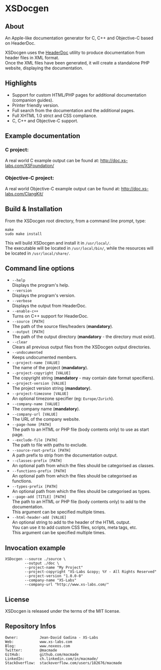 XSDocgen
========

About
-----

An Apple-like documentation generator for C, C++ and Objective-C based on HeaderDoc.

XSDocgen uses the [HeaderDoc](https://developer.apple.com/library/mac/documentation/DeveloperTools/Conceptual/HeaderDoc/intro/intro.html) utility to produce documentation from header files in XML format.  
Once the XML files have been generated, it will create a standalone PHP website, displaying the documentation.

Highlights
----------

 * Support for custom HTML/PHP pages for additional documentation (companion guides).
 * Printer friendly version.
 * Full search from the documentation and the additional pages.
 * Full XHTML 1.0 strict and CSS compliance.
 * C, C++ and Objective-C support.

Example documentation
---------------------

### C project:

A real world C example output can be found at: http://doc.xs-labs.com/XSFoundation/

### Objective-C project:

A real world Objective-C example output can be found at: http://doc.xs-labs.com/ClangKit/

Build & Installation
--------------------

From the XSDocgen root directory, from a command line prompt, type:

    make
    sudo make install
    
This will build XSDocgen and install it in `/usr/local/`.  
The executable will be located in `/usr/local/bin/`, while the resources will be located in `/usr/local/share/`.

Command line options
--------------------

 * `--help`  
   Displays the program's help.
 * `--version`  
   Displays the program's version.
 * `--verbose`  
   Displays the output from HeaderDoc.
 * `--enable-c++`  
   Turns on C++ support for HeaderDoc.
 * `--source [PATH]`  
   The path of the source files/headers (**mandatory**).
 * `--output [PATH]`  
   The path of the output directory (**mandatory** - the directory must exist).
 * `--clear`  
   Clears all previous output files from the XSDocgen output directories.
 * `--undocumented`  
   Keeps undocumented members.
 * `--project-name [VALUE]`  
   The name of the project (**mandatory**).
 * `--project-copyright [VALUE]`  
   The copyright string (**mandatory** - may contain date format specifiers).
 * `--project-version [VALUE]`  
   The project version string (**mandatory**).
 * `--project-timezone [VALUE]`  
   An optional timezone specifier (eg: `Europe/Zurich`).
 * `--company-name [VALUE]`  
   The company name (**mandatory**).
 * `--company-url [VALUE]`   
   The URL of the company website.
 * `--page-home [PATH]`  
   The path to an HTML or PHP file (body contents only) to use as start page.
 * `--exclude-file [PATH]`  
    The path to file with paths to exclude.
 * `--source-root-prefix [PATH]`  
   A path prefix to strip from the documentation output.
 * `--classes-prefix [PATH]`  
   An optional path from which the files should be categorised as classes.
 * `--functions-prefix [PATH]`  
   An optional path from which the files should be categorised as functions.
 * `--types-prefix [PATH]`  
   An optional path from which the files should be categorised as types.
 * `--page-add [TITLE] [PATH]`  
   The path to an HTML or PHP file (body contents only) to add to the documentation.  
   This argument can be specified multiple times.
 * `--html-header-add [VALUE]`  
   An optional string to add to the header of the HTML output.  
   You can use it to add custom CSS files, scripts, meta tags, etc.  
   This argument can be specified multiple times.

Invocation example
------------------

    XSDocgen --source ./source \
             --output ./doc \
             --project-name "My Project"
             --project-copyright "XS-Labs &copy; %Y - All Rights Reserved"
             --project-version "1.0.0-0"
             --company-name "XS-Labs"
             --company-url "http://www.xs-labs.com/"

License
-------

XSDocgen is released under the terms of the MIT license.

Repository Infos
----------------

    Owner:			Jean-David Gadina - XS-Labs
    Web:			www.xs-labs.com
    Blog:			www.noxeos.com
    Twitter:		@macmade
    GitHub:			github.com/macmade
    LinkedIn:		ch.linkedin.com/in/macmade/
    StackOverflow:	stackoverflow.com/users/182676/macmade
